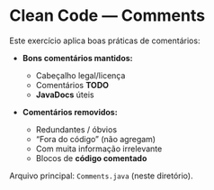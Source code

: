 # Clean Code — Comments

Este exercício aplica boas práticas de comentários:

- **Bons comentários mantidos:**  
  - Cabeçalho legal/licença  
  - Comentários **TODO**  
  - **JavaDocs** úteis

- **Comentários removidos:**  
  - Redundantes / óbvios  
  - “Fora do código” (não agregam)  
  - Com muita informação irrelevante  
  - Blocos de **código comentado**

Arquivo principal: `Comments.java` (neste diretório).

